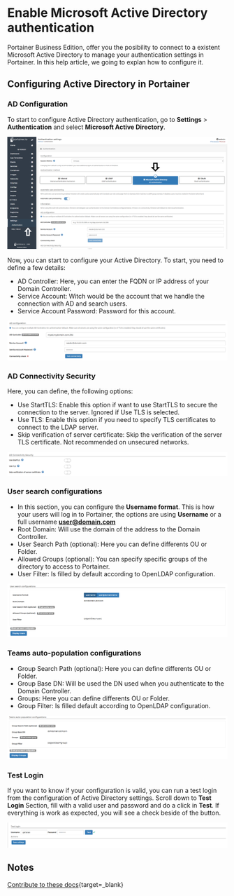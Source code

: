 # Enable Microsoft Active Directory authentication

Portainer Business Edition, offer you the posibility to connect to a existent Microsoft Active Directory to manage your authentication settings in Portainer. In this help article, we going to explan how to configure it. 

## Configuring Active Directory in Portainer

### AD Configuration

To start to configure Active Directory authentication, go to <b>Settings</b> > <b>Authentication</b> and select <b>Microsoft Active Directory</b>.

![ad](assets/ad1.png)

Now, you can start to configure your Active Directory. To start, you need to define a few details:

* AD Controller: Here, you can enter the FQDN or IP address of your Domain Controller.
* Service Account: Witch would be the account that we handle the connection with AD and search users.
* Service Account Password: Password for this account.

![ad](assets/ad2.png)

### AD Connectivity Security

Here, you can define, the following options:

* Use StartTLS: Enable this option if want to use StartTLS to secure the connection to the server. Ignored if Use TLS is selected.
* Use TLS: Enable this option if you need to specify TLS certificates to connect to the LDAP server.
* Skip verification of server certificate: Skip the verification of the server TLS certificate. Not recommended on unsecured networks.

![ad](assets/ad3.png)

### User search configurations

* In this section, you can configure the <b>Username format</b>. This is how your users will log in to Portainer, the options are using <b>Username</b> or a full username <b>user@domain.com</b>
* Root Domain: Will use the domain of the address to the Domain Controller.
* User Search Path (optional): Here you can define differents OU or Folder.
* Allowed Groups (optional): You can specify specific groups of the directory to access to Portainer.
* User Filter: Is filled by default according to OpenLDAP configuration.

![ad](assets/ad4.png)

### Teams auto-population configurations

* Group Search Path (optional): Here you can define differents OU or Folder.
* Group Base DN: Will be used the DN used when you authenticate to the Domain Controller.
* Groups: Here you can define differents OU or Folder.
* Group Filter: Is filled default according to OpenLDAP configuration.

![ad](assets/ad5.png)

### Test Login

If you want to know if your configuration is valid, you can run a test login from the configuration of Active Directory settings. Scroll down to <b>Test Login</b> Section, fill with a valid user and password and do a click in <b>Test</b>. If everything is work as expected, you will see a check beside of the button.

![auth](assets/openldap4.png)

## Notes

[Contribute to these docs](https://github.com/portainer/portainer-docs/blob/master/contributing.md){target=_blank}